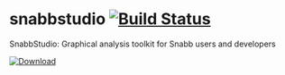 # snabbstudio [![Build Status](https://travis-ci.org/ObjectProfile/snabbstudio.svg?branch=master)](https://travis-ci.org/ObjectProfile/snabbstudio)

SnabbStudio: Graphical analysis toolkit for Snabb users and developers

[ ![Download](https://api.bintray.com/packages/peteruhnak/SnabbStudio/SnabbStudio/images/download.svg) ](https://bintray.com/peteruhnak/SnabbStudio/SnabbStudio/_latestVersion#files)
